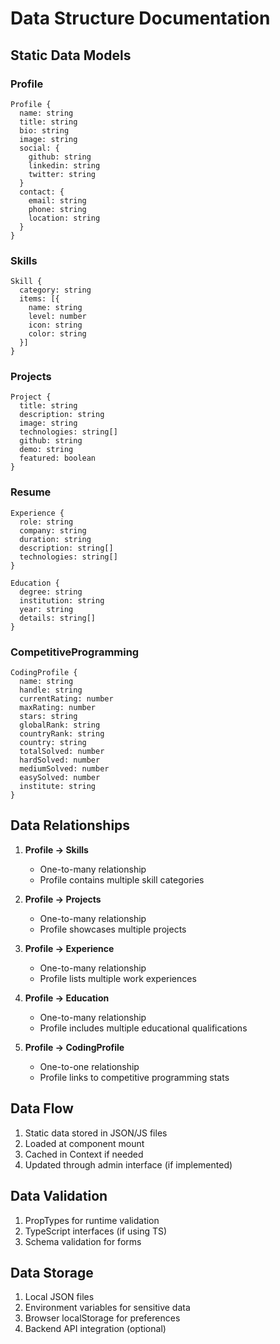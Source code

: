 # Data Structure Documentation

## Static Data Models

### Profile
```
Profile {
  name: string
  title: string
  bio: string
  image: string
  social: {
    github: string
    linkedin: string
    twitter: string
  }
  contact: {
    email: string
    phone: string
    location: string
  }
}
```

### Skills
```
Skill {
  category: string
  items: [{
    name: string
    level: number
    icon: string
    color: string
  }]
}
```

### Projects
```
Project {
  title: string
  description: string
  image: string
  technologies: string[]
  github: string
  demo: string
  featured: boolean
}
```

### Resume
```
Experience {
  role: string
  company: string
  duration: string
  description: string[]
  technologies: string[]
}

Education {
  degree: string
  institution: string
  year: string
  details: string[]
}
```

### CompetitiveProgramming
```
CodingProfile {
  name: string
  handle: string
  currentRating: number
  maxRating: number
  stars: string
  globalRank: string
  countryRank: string
  country: string
  totalSolved: number
  hardSolved: number
  mediumSolved: number
  easySolved: number
  institute: string
}
```

## Data Relationships

1. **Profile -> Skills**
   - One-to-many relationship
   - Profile contains multiple skill categories

2. **Profile -> Projects**
   - One-to-many relationship
   - Profile showcases multiple projects

3. **Profile -> Experience**
   - One-to-many relationship
   - Profile lists multiple work experiences

4. **Profile -> Education**
   - One-to-many relationship
   - Profile includes multiple educational qualifications

5. **Profile -> CodingProfile**
   - One-to-one relationship
   - Profile links to competitive programming stats

## Data Flow

1. Static data stored in JSON/JS files
2. Loaded at component mount
3. Cached in Context if needed
4. Updated through admin interface (if implemented)

## Data Validation

1. PropTypes for runtime validation
2. TypeScript interfaces (if using TS)
3. Schema validation for forms

## Data Storage

1. Local JSON files
2. Environment variables for sensitive data
3. Browser localStorage for preferences
4. Backend API integration (optional)
